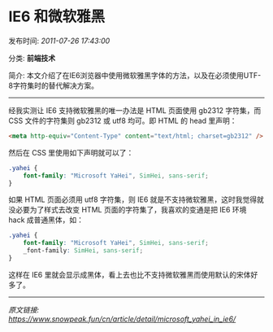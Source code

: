 # IE6 和微软雅黑

发布时间: *2011-07-26 17:43:00*

分类: __前端技术__

简介: 本文介绍了在IE6浏览器中使用微软雅黑字体的方法，以及在必须使用UTF-8字符集时的替代解决方案。

---------

经我实测让 IE6 支持微软雅黑的唯一办法是 HTML 页面使用 gb2312 字符集，而 CSS 文件的字符集则 gb2312 或 utf8 均可。即 HTML 的 head 里声明：

```html
<meta http-equiv="Content-Type" content="text/html; charset=gb2312" />
```

然后在 CSS 里使用如下声明就可以了：

```css
.yahei {
    font-family: "Microsoft YaHei", SimHei, sans-serif;
}
```

如果 HTML 页面必须用 utf8 字符集，则 IE6 就是不支持微软雅黑，这时我觉得就没必要为了样式去改变 HTML 页面的字符集了，我喜欢的变通是把 IE6 环境 hack 成普通黑体，如：

```css
.yahei {
    font-family: "Microsoft YaHei", SimHei, sans-serif;
    _font-family: SimHei, sans-serif;
}
```

这样在 IE6 里就会显示成黑体，看上去也比不支持微软雅黑而使用默认的宋体好多了。


---
*原文链接: https://www.snowpeak.fun/cn/article/detail/microsoft_yahei_in_ie6/*